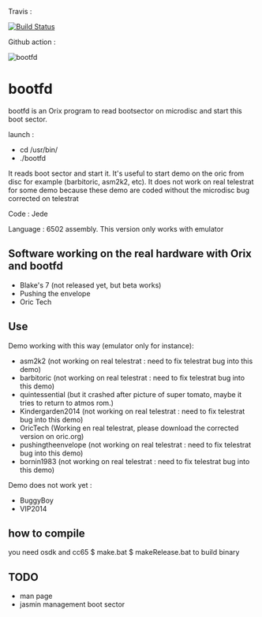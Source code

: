 
Travis : 

[![Build Status](https://travis-ci.org/orix-software/gootfd.svg?branch=master)](https://travis-ci.org/orix-software/bootfd)

Github action : 

![bootfd](https://github.com/orix-software/shell/workflows/bootfd/badge.svg)

# bootfd

bootfd is an Orix program to read bootsector on microdisc and start this boot sector.

launch : 
 * cd /usr/bin/
 * ./bootfd 

It reads boot sector and start it. It's useful to start demo on the oric from disc for example (barbitoric, asm2k2, etc). It does not work on real telestrat for some demo because these demo are coded without the microdisc bug corrected on telestrat

Code : Jede

Language : 6502 assembly. This version only works with emulator

## Software working on the real hardware with Orix and bootfd 
* Blake's 7 (not released yet, but beta works)
* Pushing the envelope
* Oric Tech

## Use

Demo working with this way (emulator only for instance):

* asm2k2  (not working on real telestrat : need to fix telestrat bug into this demo)
* barbitoric   (not working on real telestrat : need to fix telestrat bug into this demo)
* quintessential (but it crashed after picture of super tomato, maybe it tries to return to atmos rom.)
* Kindergarden2014  (not working on real telestrat : need to fix telestrat bug into this demo)
* OricTech (Working en real telestrat, please download the corrected version on oric.org)
* pushingtheenvelope (not working on real telestrat : need to fix telestrat bug into this demo)
* bornin1983  (not working on real telestrat : need to fix telestrat bug into this demo)


Demo does not work yet :

* BuggyBoy
* VIP2014

## how to compile
 you need osdk and cc65
 $ make.bat
 $ makeRelease.bat to build binary
 
## TODO
 * man page
 * jasmin management boot sector

 

